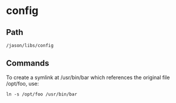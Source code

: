 # config

## Path
```
/jason/libs/config
```
## Commands
To create a symlink at /usr/bin/bar which references the original file /opt/foo, use:
```
ln -s /opt/foo /usr/bin/bar
```
